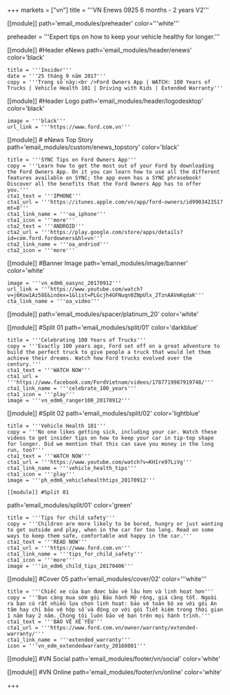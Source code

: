 +++
markets = ["vn"]
title = '''VN Enews 0925 6 months - 2 years V2'''


[[module]]
path='email_modules/preheader'
color='''white'''

preheader = '''Expert tips on how to keep your vehicle healthy for longer.'''

[[module]] #Header eNews
path='email_modules/header/enews'
color='black'

	title = '''Insider'''
	date = '''25 tháng 9 năm 2017'''
	copy = '''Trong số này:<br />Ford Owners App | WATCH: 100 Years of Trucks | Vehicle Health 101 | Driving with Kids | Extended Warranty'''

[[module]] #Header Logo
path='email_modules/header/logodesktop'
color='black'

	image = '''black'''
	url_link = '''https://www.ford.com.vn'''

[[module]] # eNews Top Story
path='email_modules/custom/enews_topstory'
color='black'

	title = '''SYNC Tips on Ford Owners App'''
	copy = '''Learn how to get the most out of your Ford by downloading the Ford Owners App. On it you can learn how to use all the different features available on SYNC; the app even has a SYNC phrasebook! Discover all the benefits that the Ford Owners App has to offer you.'''
	cta1_text = '''IPHONE'''
	cta1_url = '''https://itunes.apple.com/vn/app/ford-owners/id990342351?mt=8'''
	cta1_link_name = '''oa_iphone'''
	cta1_icon = '''more'''
    cta2_text = '''ANDROID'''
	cta2_url = '''https://play.google.com/store/apps/details?id=com.ford.fordowners&hl=vn'''
	cta2_link_name = '''oa_andriod'''
	cta2_icon = '''more'''

[[module]] #Banner Image
path='email_modules/image/banner'
color='white'

	image = '''vn_edm6_oasync_20170912'''
	url_link = '''https://www.youtube.com/watch?v=j6Kow1Az58E&index=1&list=PLGcjh4GFNuqn0ZNpUlx_2TznAAVmKqdaK'''
	cta_link_name = '''oa_video'''

[[module]]
path='email_modules/spacer/platinum_20'
color='white'

[[module]] #Split 01
path='email_modules/split/01'
color='darkblue'

	title = '''Celebrating 100 Years of Trucks'''
	copy = '''Exactly 100 years ago, Ford set off on a great adventure to build the perfect truck to give people a truck that would let them achieve their dreams. Watch how Ford trucks evolved over the century.'''
	cta1_text = '''WATCH NOW'''
	cta1_url = '''https://www.facebook.com/FordVietnam/videos/1787719987919748/'''
	cta1_link_name = '''celebrate_100_years'''
	cta1_icon = '''play'''
	image = '''vn_edm6_ranger100_20170912'''

[[module]] #Split 02
path='email_modules/split/02'
color='lightblue'

	title = '''Vehicle Health 101'''
	copy = '''No one likes getting sick, including your car. Watch these videos to get insider tips on how to keep your car in tip-top shape for longer. Did we mention that this can save you money in the long run, too?'''
	cta1_text = '''WATCH NOW'''
	cta1_url = '''https://www.youtube.com/watch?v=KH1re97LiVg'''
	cta1_link_name = '''vehicle_health_tips'''
	cta1_icon = '''play'''
	image = '''ph_edm6_vehiclehealthtips_20170912'''

    [[module]] #Split 01
path='email_modules/split/01'
color='green'

	title = '''Tips for child safety'''
	copy = '''Children are more likely to be bored, hungry or just wanting to get outside and play, when in the car for too long. Read on some ways to keep them safe, comfortable and happy in the car.'''
	cta1_text = '''READ NOW'''
	cta1_url = '''https://www.ford.com.vn'''
	cta1_link_name = '''tips_for_child_safety'''
	cta1_icon = '''more'''
	image = '''in_edm6_child_tips_20170406'''

[[module]] #Cover 05
path='email_modules/cover/02'
color='''white'''

	title = '''Chiếc xe của bạn được bảo vệ lâu hơn và linh hoạt hơn'''
	copy = '''Bạn càng mua sớm gói Bảo hành Mở rộng, giá càng tốt. Ngoài ra bạn có rất nhiều lựa chọn linh hoạt: bảo vệ toàn bộ xe với gói An tâm hay chỉ bảo vệ hộp số và động cơ với gói Tiết kiệm trong thời gian 1 năm hay 2 năm. Chúng tôi luôn bảo vệ bạn trên mọi hành trình.'''
	cta1_text = '''BẢO VỆ XẾ YÊU'''
	cta1_url = '''https://www.ford.com.vn/owner/warranty/extended-warranty/'''
	cta1_link_name = '''extended_warranty'''
	icon = '''vn_edm_extendedwarranty_20160801'''

[[module]] #VN Social
path='email_modules/footer/vn/social'
color='white'

[[module]] #VN Online
path='email_modules/footer/vn/online'
color='white'


+++